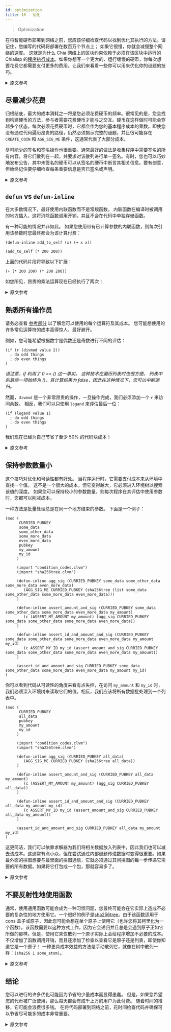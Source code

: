 ```yaml
---
id: optimization
title: 10 - 优化
---
```


> Optimization

在将智能硬币部署到网络之前，您应该仔细检查代码以找到优化其执行的方法。请记住，您编写的代码将部署在数百万个节点上； 如果它很慢，你就会减慢整个网络的速度。 这就是为什么 Chia 网络上的区块约束依赖于必须在该区块中运行的 Chialisp 的[程序执行成本](https://chialisp.com/docs/ref/clvm/#costs)。如果你想写一个更大的、运行缓慢的硬币，你每次想要花费它都需要支付更多的费用。让我们来看看一些你可以用来优化你的谜题的技巧。

<details>
<summary>原文参考</summary>

Before you deploy a smart coin to the network, you should closely examine the code to find ways to optimize its execution.
Remember, the code you write is going to be deployed on millions of nodes; if it is slow, you slow down the whole network. This is why the block constraint on the Chia Network is dependent on the [program execution cost](https://chialisp.com/docs/ref/clvm/#costs) of Chialisp that has to be run in that block.
If you want to write a bigger, slow running coin, you're going to need to pay more fees every time you want to spend it.
Let's go over some techniques you can use to optimize your puzzles.

</details>

## 尽量减少花费

归根结底，最大的成本消耗之一将是您必须花费硬币的频率。很常见的是，您会找到构建硬币的方法，参与者需要花费硬币才能与之交互。硬币在这样做时可能会穿越多个状态。每次必须花费硬币时，它都会作为您的基本程序成本的乘数。即使您没有通过代码遍历昂贵的路径，仍然必须揭示完整的谜题，并且很可能存在 `CREATE_COIN` 和 `AGG_SIG_ME` 条件，这通常代表了大部分成本。

尽可能少的签名和签名操作也很重要。通常最好的做法是收集程序中需要签名的所有内容，将它们散列在一起，并要求对该散列进行单一签名。有时，您也可以巧妙地发布公告，其中未签名的硬币可以从签名的硬币中断言其相关信息。要有创意，但始终记住要仔细检查每条重要信息是否已签名或声明。

<details>
<summary>原文参考</summary>

- ## Minimize the number spends

At the end of the day, one of the biggest drains on cost is going to be how often you have to spend the coin.
Quite commonly, you will find ways to build coins where participants are required to spend the coin in order to interact with it.
The coin may traverse through multiple states as they do so.
Every time the coin has to be spent, it acts as a multiplier for your base program cost.
Even if you are not traversing an expensive path through the code, the full puzzle must still be revealed and there will most likely be `CREATE_COIN` and `AGG_SIG_ME` conditions which often represent a large chunk of the cost.

It is also important that you have as few signatures and signature operations as possible.
It is usually best practice to collect everything in your program that needs signing, hash it all together and ask for a single signature on that hash.
You can also sometimes be clever with announcements where an unsigned coin can assert its relevant information from a signed coin.
Be creative, but always remember to double check that every piece of important information is signed or asserted.

</details>

## `defun` vs `defun-inline`

在大多数情况下，最好使用内联函数而不是常规函数。 内联函数在编译时被调用的地方插入，这将消除函数调用开销，并且不会在代码中单独存储函数。

有一种可能的情况并非如此。 如果您使用带有已计算参数的内联函数，则每次引用该参数时您最终都会为该计算付费：


```chialisp
(defun-inline add_to_self (x) (+ x x))

(add_to_self (* 200 200))
```

上面的代码片段将导致以下扩展：

```chialisp
(+ (* 200 200) (* 200 200))
```

如您所见，昂贵的乘法运算现在已经执行了两次！

<details>
<summary>原文参考</summary>

- ## `defun` vs `defun-inline`

In most instances, it is better to use inline functions rather than regular functions.
Inline functions get inserted where they are called at compile time which will eliminate the function call overhead and will not store the function separately in the code.

There is a potential scenario where this is not true.
If you are using an inline function with an argument that has been calculated, you will end up paying for that calculation every time the argument is referenced:

```chialisp
(defun-inline add_to_self (x) (+ x x))

(add_to_self (* 200 200))
```

The above code snippet will result in the following expansion:

```chialisp
(+ (* 200 200) (* 200 200))
```

As you can see, the expensive multiplication operation has now been performed twice!

</details>

## 熟悉所有操作员

请务必查看 [参考部分](https://chialisp.com/docs/ref/clvm) 以了解您可以使用的每个运算符及其成本。 您可能想使用的许多常见运算符的成本高得惊人，最好避开。

例如，您可能希望根据数字是偶数还是奇数进行不同的评估：

```chialisp
(if (r (divmod value 2))
  ; do odd things
  ; do even things
)
```

*请注意，if 利用了 0 == () 这一事实。 这种技术在遍历列表时也很方便。 列表中的最后一项始终为 ()，其计算结果为 false，因此在这种情况下，您可以中断递归。*

然而，`divmod` 是一个非常昂贵的操作，一旦操作完成，我们必须添加一个 `r` 来访问余数。 相反，我们可以只使用 `logand` 来评估最后一位：

```chialisp
(if (logand value 1)
  ; do odd things
  ; do even things
)
```

我们现在已经为自己节省了至少 50% 的代码块成本！

<details>
<summary>原文参考</summary>

- ## Familiarize yourself with all of the operators

Make sure to check out the [reference section](https://chialisp.com/docs/ref/clvm) to find out every operator that you can use and what they cost.
A lot of common operators that you might be tempted to use have a surprisingly high cost and are best to steer clear of.

For example, you may want to evaluate differently based on whether a number is even or odd:

```chialisp
(if (r (divmod value 2))
  ; do odd things
  ; do even things
)
```
*Note that the if takes advantage of the fact that 0 == (). This technique is handy when recursing through lists too.
The last item in a list is always () which evaluates to false, so in that case you can break the recursion.*

However, `divmod` is a pretty expensive operation, and we have to add an `r` to access the remainder once the operation has completed.
Instead, we can just use `logand` to evaluate just the last bit:

```chialisp
(if (logand value 1)
  ; do odd things
  ; do even things
)
```

We have now saved ourselves at least 50% of the cost of this code block!

</details>

## 保持参数数量小

这个技巧对优化和可读性都有好处。 当程序运行时，它需要支付成本来从环境中查找一个值。 这不是一个很大的成本，但它变得越大，它必须进入环境树以搜索该值的深度。 如果您可以保持较小的参数数量，则每次程序在其评估中使用参数时，您都可以削减成本。

一种方法是批量处理总是在同一个地方结束的参数。 下面是一个例子：

```chialisp
(mod (
      CURRIED_PUBKEY
      some_data
      some_other_data
      some_more_data
      even_more_data
      pubkey
      my_amount
      my_id
     )

     (import "condition_codes.clvm")
     (import "sha256tree.clvm")

     (defun-inline agg_sig (CURRIED_PUBKEY some_data some_other_data some_more_data even_more_data)
        (AGG_SIG_ME CURRIED_PUBKEY (sha256tree (list some_data some_other_data some_more_data even_more_data)))
     )

     (defun-inline assert_amount_and_sig (CURRIED_PUBKEY some_data some_other_data some_more_data even_more_data my_amount)
        (c (ASSERT_MY_AMOUNT my_amount) (agg_sig CURRIED_PUBKEY some_data some_other_data some_more_data even_more_data))
     )

     (defun-inline assert_id_and_amount_and_sig (CURRIED_PUBKEY some_data some_other_data some_more_data even_more_data my_amount my_id)
        (c ASSERT_MY_ID my_id (assert_amount_and_sig CURRIED_PUBKEY some_data some_other_data some_more_data even_more_data my_amount))
     )

     (assert_id_and_amount_and_sig CURRIED_PUBKEY some_data some_other_data some_more_data even_more_data my_amount my_id)
)
```

你可以看到代码从可读性的角度来看有点失控，在访问 `my_amount` 和 `my_id` 时，我们必须深入环境树来读取它们的值。相反，我们应该将所有数据批处理到一个列表中。

```chialisp
(mod (
      CURRIED_PUBKEY
      all_data
      pubkey
      my_amount
      my_id
     )

     (import "condition_codes.clvm")
     (import "sha256tree.clvm")

     (defun-inline agg_sig (CURRIED_PUBKEY all_data)
        (AGG_SIG_ME CURRIED_PUBKEY (sha256tree all_data))
     )

     (defun-inline assert_amount_and_sig (CURRIED_PUBKEY all_data my_amount)
        (c (ASSERT_MY_AMOUNT my_amount) (agg_sig CURRIED_PUBKEY all_data))
     )

     (defun-inline assert_id_and_amount_and_sig (CURRIED_PUBKEY all_data my_amount my_id)
        (c ASSERT_MY_ID my_id (assert_amount_and_sig CURRIED_PUBKEY all_data my_amount))
     )

     (assert_id_and_amount_and_sig CURRIED_PUBKEY all_data my_amount my_id)
)
```

这更简洁，我们可以依靠求解器为我们将相关数据放入列表中，因此我们也可以减去该成本。这通常有点小众，但在尝试通过内部谜题传递数据时变得很重要。如果最外面的拼图想要与最里面的拼图通信，它就必须通过其间拼图的每一步传递它需要的所有数据。如果将它打包成一个包，那就容易多了。

<details>
<summary>原文参考</summary>

- ## Keep argument numbers small

This tip is both good for optimization and readability.
As the program is running, it needs to pay cost to look up a value from the environment.
It is not a large cost, but it gets larger the deeper it has to go into the environment tree to search for the value.
If you can keep the argument numbers small, you can trim off cost every time your program uses an argument in its evaluation.

One way to do this is to batch arguments that always end up in the same place together.
Here's an example:

```chialisp
(mod (
      CURRIED_PUBKEY
      some_data
      some_other_data
      some_more_data
      even_more_data
      pubkey
      my_amount
      my_id
     )

     (import "condition_codes.clvm")
     (import "sha256tree.clvm")

     (defun-inline agg_sig (CURRIED_PUBKEY some_data some_other_data some_more_data even_more_data)
        (AGG_SIG_ME CURRIED_PUBKEY (sha256tree (list some_data some_other_data some_more_data even_more_data)))
     )

     (defun-inline assert_amount_and_sig (CURRIED_PUBKEY some_data some_other_data some_more_data even_more_data my_amount)
        (c (ASSERT_MY_AMOUNT my_amount) (agg_sig CURRIED_PUBKEY some_data some_other_data some_more_data even_more_data))
     )

     (defun-inline assert_id_and_amount_and_sig (CURRIED_PUBKEY some_data some_other_data some_more_data even_more_data my_amount my_id)
        (c ASSERT_MY_ID my_id (assert_amount_and_sig CURRIED_PUBKEY some_data some_other_data some_more_data even_more_data my_amount))
     )

     (assert_id_and_amount_and_sig CURRIED_PUBKEY some_data some_other_data some_more_data even_more_data my_amount my_id)
)
```

You can see the code is a little bit out of control from a readability standpoint, and when accessing `my_amount` and `my_id` we have to go deep into the environment tree to read their values.
Instead, we should just batch all of our data into a list to start with.

```chialisp
(mod (
      CURRIED_PUBKEY
      all_data
      pubkey
      my_amount
      my_id
     )

     (import "condition_codes.clvm")
     (import "sha256tree.clvm")

     (defun-inline agg_sig (CURRIED_PUBKEY all_data)
        (AGG_SIG_ME CURRIED_PUBKEY (sha256tree all_data))
     )

     (defun-inline assert_amount_and_sig (CURRIED_PUBKEY all_data my_amount)
        (c (ASSERT_MY_AMOUNT my_amount) (agg_sig CURRIED_PUBKEY all_data))
     )

     (defun-inline assert_id_and_amount_and_sig (CURRIED_PUBKEY all_data my_amount my_id)
        (c ASSERT_MY_ID my_id (assert_amount_and_sig CURRIED_PUBKEY all_data my_amount))
     )

     (assert_id_and_amount_and_sig CURRIED_PUBKEY all_data my_amount my_id)
)
```

This is much more concise, and we can rely on the solver to put the relevant data in a list for us, so we can subtract that cost as well.
This is usually somewhat niche, but it becomes important when trying to pass data down through inner puzzles.
If the outermost puzzle wants to communicate with the innermost puzzle, it will have to pass all the data it needs through every step of the puzzles in between.
That is much easier if it is packaged into a single bundle.

</details>

## 不要反射性地使用函数

通常，使用通用函数可能会成为一种习惯问题，您最终可能会在它实际上造成不必要的复杂性的地方使用它。一个很好的例子是[sha256tree](/docs/common_functions#sha256tree1)。由于该函数适用于 cons 盒子或原子，因此您可能会想在单个原子上使用它（也许您将其柯里化为一个函数）。该函数需要以这种方式工作，因为它会递归并且总是会遇到原子正如它所做的那样。但是，使用它来仅散列一个原子实际上会给程序增加不必要的成本。不仅增加了函数调用开销，而且还添加了检查以查看它是原子还是列表，即使你知道它是一个原子！ 一种更具成本效益的方法是手动散列它，就像在树中散列一样：`(sha256 1 some_atom)`。

<details>
<summary>原文参考</summary>

- ## Don't use functions by reflex

Oftentimes, using a common function can become a matter of habit and you can end up using it where it actually creates more complexity than is necessary.
A good example is [sha256tree](/docs/common_functions#sha256tree1).
Since the function works on either cons boxes or atoms, you may be tempted to use it on a single atom (maybe you're currying it into a function).
The function needs to work this way because it recurses and will always run into atoms as it does so.
However, using it to hash only an atom actually adds unnecessary cost to the program.
Not only do you add the function call overhead, but you also add the check to see if it's an atom or a list, even though you know its an atom!  A more cost effective method is to manually hash it like it would be hashed in a tree: `(sha256 1 some_atom)`.

</details>

## 结论

您可以进行的许多优化可能因为节省的少量成本而显得愚蠢。 但是，如果您希望您的代币被广泛使用，那么每天都会有成千上万的用户为此付费。 随着时间的推移，它可能会浪费很多钱。 在将代码部署到网络之前，花时间检查代码并确保可以节省尽可能多的成本非常重要。

<details>
<summary>原文参考</summary>

- ## Conclusion

A lot of optimizations that you can make may seem silly for the small amount of cost that they save.
However, if you expect your coin to become widely used, then there will be thousands of users paying for that in fees every day.
Over time it can add up to a lot of money wasted.
It's important to take the time to review your code and make sure that you can save as much cost as possible before you deploy it to the network.

</details>
